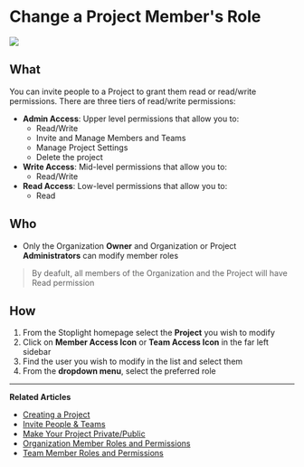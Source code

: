 # Change a Project Member's Role

![](/assets/gifs/project-member-invite.gif)
 
## What 
You can invite people to a Project to grant them read or read/write permissions. There are three tiers of read/write permissions: 
* **Admin Access**: Upper level permissions that allow you to:
    * Read/Write
    * Invite and Manage Members and Teams
    * Manage Project Settings
    * Delete the project 
* **Write Access**: Mid-level permissions that allow you to: 
    * Read/Write 
* **Read Access**: Low-level permissions that allow you to: 
    * Read
      
   
## 	 Who 
* Only the Organization **Owner** and Organization or Project **Administrators** can modify member roles

<!-- theme: info -->
>By deafult, all members of the Organization and the Project will have Read permission

## How
1. From the Stoplight homepage select the **Project** you wish to modify 
2. Click on **Member Access Icon** or **Team Access Icon** in the far left sidebar 
3. Find the user you wish to modify in the list and select them
4. From the **dropdown menu**, select the preferred role 

---
**Related Articles**
- [Creating a Project](/platform/projects/creating-a-project)
- [Invite People & Teams](/platform/projects/invite-people)
- [Make Your Project Private/Public](/platform/projects/visibility)
- [Organization Member Roles and Permissions](/platform/organizations/roles)
- [Team Member Roles and Permissions](/platform/organizations/teams/roles)
